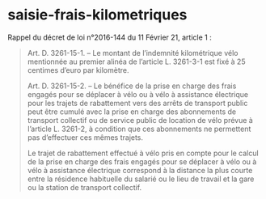 # saisie-frais-kilometriques

Rappel du décret de loi n°2016-144 du 11 Février 21, article 1 : 
> Art. D. 3261-15-1. – Le montant de l’indemnité kilométrique vélo mentionnée au premier alinéa de l’article L. 3261-3-1 est fixé à 25 centimes d’euro par kilomètre.
> 
> Art. D. 3261-15-2. – Le bénéfice de la prise en charge des frais engagés pour se déplacer à vélo ou à vélo à assistance électrique pour les trajets de rabattement vers des arrêts de transport public peut être cumulé avec la prise en charge des abonnements de transport collectif ou de service public de location de vélo prévue à l’article L. 3261-2, à condition que ces abonnements ne permettent pas d’effectuer ces mêmes trajets.
>
> Le trajet de rabattement effectué à vélo pris en compte pour le calcul de la prise en charge des frais engagés pour se déplacer à vélo ou à vélo à assistance électrique correspond à la distance la plus courte entre la résidence habituelle du salarié ou le lieu de travail et la gare ou la station de transport collectif.
